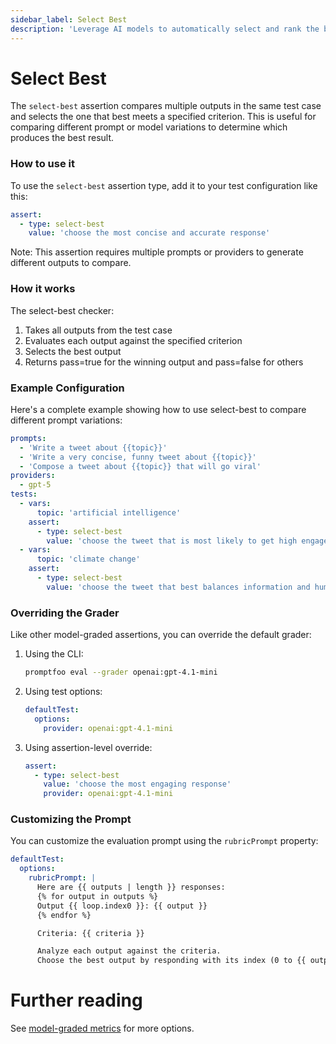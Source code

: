 ```yaml
---
sidebar_label: Select Best
description: 'Leverage AI models to automatically select and rank the best outputs from multiple LLM responses for quality optimization'
---
```


# Select Best

The `select-best` assertion compares multiple outputs in the same test case and selects the one that best meets a specified criterion. This is useful for comparing different prompt or model variations to determine which produces the best result.

### How to use it

To use the `select-best` assertion type, add it to your test configuration like this:

```yaml
assert:
  - type: select-best
    value: 'choose the most concise and accurate response'
```

Note: This assertion requires multiple prompts or providers to generate different outputs to compare.

### How it works

The select-best checker:

1. Takes all outputs from the test case
2. Evaluates each output against the specified criterion
3. Selects the best output
4. Returns pass=true for the winning output and pass=false for others

### Example Configuration

Here's a complete example showing how to use select-best to compare different prompt variations:

```yaml
prompts:
  - 'Write a tweet about {{topic}}'
  - 'Write a very concise, funny tweet about {{topic}}'
  - 'Compose a tweet about {{topic}} that will go viral'
providers:
  - gpt-5
tests:
  - vars:
      topic: 'artificial intelligence'
    assert:
      - type: select-best
        value: 'choose the tweet that is most likely to get high engagement'
  - vars:
      topic: 'climate change'
    assert:
      - type: select-best
        value: 'choose the tweet that best balances information and humor'
```

### Overriding the Grader

Like other model-graded assertions, you can override the default grader:

1. Using the CLI:

   ```sh
   promptfoo eval --grader openai:gpt-4.1-mini
   ```

2. Using test options:

   ```yaml
   defaultTest:
     options:
       provider: openai:gpt-4.1-mini
   ```

3. Using assertion-level override:
   ```yaml
   assert:
     - type: select-best
       value: 'choose the most engaging response'
       provider: openai:gpt-4.1-mini
   ```

### Customizing the Prompt

You can customize the evaluation prompt using the `rubricPrompt` property:

```yaml
defaultTest:
  options:
    rubricPrompt: |
      Here are {{ outputs | length }} responses:
      {% for output in outputs %}
      Output {{ loop.index0 }}: {{ output }}
      {% endfor %}

      Criteria: {{ criteria }}

      Analyze each output against the criteria.
      Choose the best output by responding with its index (0 to {{ outputs | length - 1 }}).
```

# Further reading

See [model-graded metrics](/docs/configuration/expected-outputs/model-graded) for more options.
